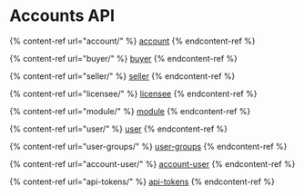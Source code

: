 # Accounts API



{% content-ref url="account/" %}
[account](account/)
{% endcontent-ref %}

{% content-ref url="buyer/" %}
[buyer](buyer/)
{% endcontent-ref %}

{% content-ref url="seller/" %}
[seller](seller/)
{% endcontent-ref %}

{% content-ref url="licensee/" %}
[licensee](licensee/)
{% endcontent-ref %}

{% content-ref url="module/" %}
[module](module/)
{% endcontent-ref %}

{% content-ref url="user/" %}
[user](user/)
{% endcontent-ref %}

{% content-ref url="user-groups/" %}
[user-groups](user-groups/)
{% endcontent-ref %}

{% content-ref url="account-user/" %}
[account-user](account-user/)
{% endcontent-ref %}

{% content-ref url="api-tokens/" %}
[api-tokens](api-tokens/)
{% endcontent-ref %}
